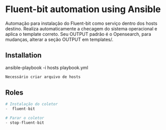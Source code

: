 # Fluent-bit automation using Ansible

Automação para instalação do Fluent-bit como serviço dentro dos hosts destino. Realiza automaticamente a checagem do sistema operacional e aplica o template correto. Seu OUTPUT padrão é o Opensearch, para mudanças, alterar a seção OUTPUT em templates/. 

## Installation

ansible-playbook -i hosts playbook.yml

```bash
Necessário criar arquivo de hosts
```

## Roles

```python
# Instalação do coletor
-  fluent-bit

# Parar o coletor
- stop-fluent-bit

```